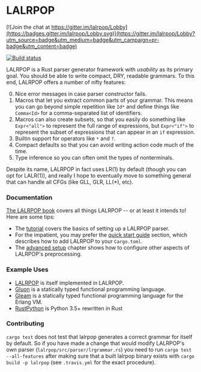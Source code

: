 # LALRPOP

[![Join the chat at https://gitter.im/lalrpop/Lobby](https://badges.gitter.im/lalrpop/Lobby.svg)](https://gitter.im/lalrpop/Lobby?utm_source=badge&utm_medium=badge&utm_campaign=pr-badge&utm_content=badge)

[![Build status](https://travis-ci.org/lalrpop/lalrpop.svg?branch=master)](https://travis-ci.org/lalrpop/lalrpop)

LALRPOP is a Rust parser generator framework with *usability* as its
primary goal. You should be able to write compact, DRY, readable
grammars. To this end, LALRPOP offers a number of nifty features:

0. Nice error messages in case parser constructor fails. 
1. Macros that let you extract common parts of your grammar. This
   means you can go beyond simple repetition like `Id*` and define
   things like `Comma<Id>` for a comma-separated list of identifiers.
2. Macros can also create subsets, so that you easily do something
   like `Expr<"all">` to represent the full range of expressions, but
   `Expr<"if">` to represent the subset of expressions that can appear
   in an `if` expression.
3. Builtin support for operators like `*` and `?`.
4. Compact defaults so that you can avoid writing action code much of the
   time.
5. Type inference so you can often omit the types of nonterminals.   

Despite its name, LALRPOP in fact uses LR(1) by default (though you
can opt for LALR(1)), and really I hope to eventually move to
something general that can handle all CFGs (like GLL, GLR, LL(\*),
etc).

### Documentation

[The LALRPOP book] covers all things LALRPOP -- or at least it intends
to! Here are some tips:

- The [tutorial] covers the basics of setting up a LALRPOP parser.
- For the impatient, you may prefer the [quick start guide] section, which describes
  how to add LALRPOP to your `Cargo.toml`.
- The [advanced setup] chapter shows how to configure other aspects of LALRPOP's
  preprocessing.

### Example Uses

- [LALRPOP] is itself implemented in LALRPOP.
- [Gluon] is a statically typed functional programming language.
- [Gleam](https://github.com/lpil/gleam/blob/master/gleam/src/grammar.lalrpop) is a statically typed functional programming language for the Erlang VM.
- [RustPython] is Python 3.5+ rewritten in Rust

[The LALRPOP book]: http://lalrpop.github.io/lalrpop/
[quick start guide]: http://lalrpop.github.io/lalrpop/quick_start_guide.html
[advanced setup]: http://lalrpop.github.io/lalrpop/advanced_setup.html
[tutorial]: http://lalrpop.github.io/lalrpop/tutorial/index.html
[LALRPOP]: https://github.com/lalrpop/lalrpop/blob/8034f3dacc4b20581bd10c5cb0b4f9faae778bb5/lalrpop/src/parser/lrgrammar.lalrpop
[Gluon]: https://github.com/gluon-lang/gluon/blob/d7ce3e81c1fcfdf25cdd6d1abde2b6e376b4bf50/parser/src/grammar.lalrpop
[RustPython]: https://github.com/RustPython/RustPython/blob/master/parser/src/python.lalrpop


### Contributing

`cargo test` does not test that lalrpop generates a correct grammar for itself by default. So if you have made a change that would modify LALRPOP's own parser (`lalrpop/src/parser/lrgrammar.rs`) you need to run `cargo test --all-features` after making sure that a built lalrpop binary exists with `cargo build -p lalrpop` (see `.travis.yml` for the exact procedure).

